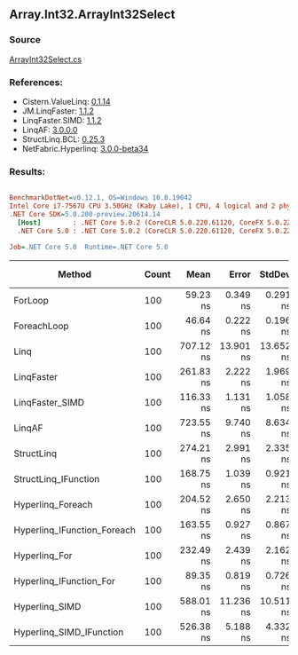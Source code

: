 ﻿## Array.Int32.ArrayInt32Select

### Source
[ArrayInt32Select.cs](../LinqBenchmarks/Array/Int32/ArrayInt32Select.cs)

### References:
- Cistern.ValueLinq: [0.1.14](https://www.nuget.org/packages/Cistern.ValueLinq/0.1.14)
- JM.LinqFaster: [1.1.2](https://www.nuget.org/packages/JM.LinqFaster/1.1.2)
- LinqFaster.SIMD: [1.1.2](https://www.nuget.org/packages/LinqFaster.SIMD/1.0.3)
- LinqAF: [3.0.0.0](https://www.nuget.org/packages/LinqAF/3.0.0.0)
- StructLinq.BCL: [0.25.3](https://www.nuget.org/packages/StructLinq.BCL/0.25.3)
- NetFabric.Hyperlinq: [3.0.0-beta34](https://www.nuget.org/packages/NetFabric.Hyperlinq/3.0.0-beta34)

### Results:
``` ini

BenchmarkDotNet=v0.12.1, OS=Windows 10.0.19042
Intel Core i7-7567U CPU 3.50GHz (Kaby Lake), 1 CPU, 4 logical and 2 physical cores
.NET Core SDK=5.0.200-preview.20614.14
  [Host]        : .NET Core 5.0.2 (CoreCLR 5.0.220.61120, CoreFX 5.0.220.61120), X64 RyuJIT
  .NET Core 5.0 : .NET Core 5.0.2 (CoreCLR 5.0.220.61120, CoreFX 5.0.220.61120), X64 RyuJIT

Job=.NET Core 5.0  Runtime=.NET Core 5.0  

```
|                      Method | Count |      Mean |     Error |    StdDev | Ratio | RatioSD |  Gen 0 | Gen 1 | Gen 2 | Allocated |
|---------------------------- |------ |----------:|----------:|----------:|------:|--------:|-------:|------:|------:|----------:|
|                     ForLoop |   100 |  59.23 ns |  0.349 ns |  0.291 ns |  1.00 |    0.00 |      - |     - |     - |         - |
|                 ForeachLoop |   100 |  46.64 ns |  0.222 ns |  0.196 ns |  0.79 |    0.00 |      - |     - |     - |         - |
|                        Linq |   100 | 707.12 ns | 13.901 ns | 13.652 ns | 11.94 |    0.22 | 0.0229 |     - |     - |      48 B |
|                  LinqFaster |   100 | 261.83 ns |  2.222 ns |  1.969 ns |  4.42 |    0.04 | 0.2027 |     - |     - |     424 B |
|             LinqFaster_SIMD |   100 | 116.33 ns |  1.131 ns |  1.058 ns |  1.97 |    0.02 | 0.2027 |     - |     - |     424 B |
|                      LinqAF |   100 | 723.55 ns |  9.740 ns |  8.634 ns | 12.20 |    0.14 |      - |     - |     - |         - |
|                  StructLinq |   100 | 274.21 ns |  2.991 ns |  2.335 ns |  4.63 |    0.04 | 0.0153 |     - |     - |      32 B |
|        StructLinq_IFunction |   100 | 168.75 ns |  1.039 ns |  0.921 ns |  2.85 |    0.02 |      - |     - |     - |         - |
|           Hyperlinq_Foreach |   100 | 204.52 ns |  2.650 ns |  2.213 ns |  3.45 |    0.03 |      - |     - |     - |         - |
| Hyperlinq_IFunction_Foreach |   100 | 163.55 ns |  0.927 ns |  0.867 ns |  2.76 |    0.02 |      - |     - |     - |         - |
|               Hyperlinq_For |   100 | 232.49 ns |  2.439 ns |  2.162 ns |  3.92 |    0.04 |      - |     - |     - |         - |
|     Hyperlinq_IFunction_For |   100 |  89.35 ns |  0.819 ns |  0.726 ns |  1.51 |    0.01 |      - |     - |     - |         - |
|              Hyperlinq_SIMD |   100 | 588.01 ns | 11.236 ns | 10.511 ns |  9.94 |    0.20 |      - |     - |     - |         - |
|    Hyperlinq_SIMD_IFunction |   100 | 526.38 ns |  5.188 ns |  4.332 ns |  8.89 |    0.09 |      - |     - |     - |         - |
